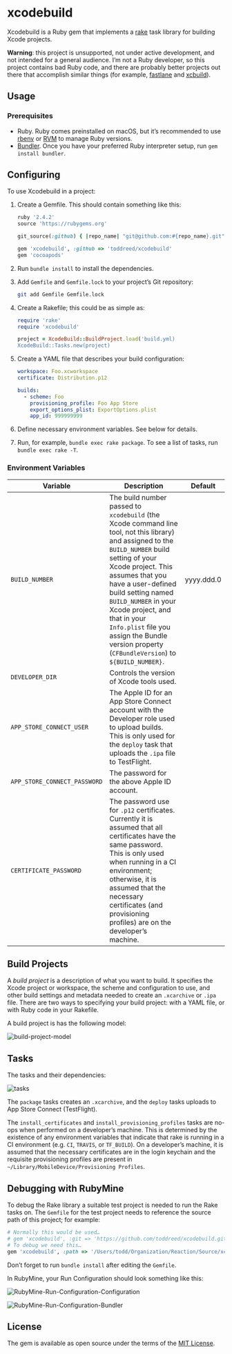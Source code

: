 # xcodebuild

Xcodebuild is a Ruby gem that implements a [rake](https://github.com/ruby/rake) task library for building Xcode projects.

**Warning**: this project is unsupported, not under active development, and not intended for a general audience. I’m not a Ruby developer, so this project contains bad Ruby code, and there are probably better projects out there that accomplish similar things (for example, [fastlane](https://fastlane.tools) and [xcbuild](https://github.com/facebook/xcbuild)).

## Usage

### Prerequisites

- Ruby. Ruby comes preinstalled on macOS, but it’s recommended to use [rbenv](https://github.com/rbenv/rbenv) or [RVM](https://rvm.io) to manage Ruby versions.
- [Bundler](https://bundler.io). Once you have your preferred Ruby interpreter setup, run  `gem install bundler`.

## Configuring

To use Xcodebuild in a project:

1. Create a Gemfile. This should contain something like this:

   ```ruby
   ruby '2.4.2'
   source 'https://rubygems.org'
   
   git_source(:github) { |repo_name| "git@github.com:#{repo_name}.git" }
   
   gem 'xcodebuild', :github => 'toddreed/xcodebuild'
   gem 'cocoapods'
   ```

2. Run `bundle install` to install the dependencies.

3. Add `Gemfile` and `Gemfile.lock` to your project’s Git repository:

   ```sh
   git add Gemfile Gemfile.lock
   ```

4. Create a Rakefile; this could be as simple as:

   ```ruby
   require 'rake'
   require 'xcodebuild'
   
   project = XcodeBuild::BuildProject.load('build.yml)
   XcodeBuild::Tasks.new(project)
   ```

5. Create a YAML file that describes your build configuration:

   ```yaml
   workspace: Foo.xcworkspace
   certificate: Distribution.p12
   
   builds:
     - scheme: Foo
       provisioning_profile: Foo App Store
       export_options_plist: ExportOptions.plist
       app_id: 999999999
   ```

6. Define necessary environment variables. See below for details.

7. Run, for example, `bundle exec rake package`. To see a list of tasks, run `bundle exec rake -T`.

### Environment Variables

| Variable                     | Description                                                  | Default    |
| ---------------------------- | ------------------------------------------------------------ | ---------- |
| `BUILD_NUMBER`               | The build number passed to `xcodebuild` (the Xcode command line tool, not this library) and assigned to the `BUILD_NUMBER` build setting of your Xcode project. This assumes that you have a user-defined build setting named `BUILD_NUMBER` in your Xcode project, and that in your `Info.plist` file you assign the Bundle version property (`CFBundleVersion`) to `${BUILD_NUMBER}`. | yyyy.ddd.0 |
| `DEVELOPER_DIR`              | Controls the version of Xcode tools used.                    |            |
| `APP_STORE_CONNECT_USER`     | The Apple ID for an App Store Connect account with the Developer role used to upload builds. This is only used for the `deploy` task that uploads the `.ipa` file to TestFlight. |            |
| `APP_STORE_CONNECT_PASSWORD` | The password for the above Apple ID account.                 |            |
| `CERTIFICATE_PASSWORD`       | The password use for `.p12` certificates. Currently it is assumed that all certificates have the same password. This is only used when running in a CI environment; otherwise, it is assumed that the necessary certificates (and provisioning profiles) are on the developer’s machine. |            |

## Build Projects

A *build project* is a description of what you want to build. It specifies the Xcode project or workspace, the scheme and configuration to use, and other build settings and metadata needed to create an `.xcarchive` or `.ipa` file. There are two ways to specifying your build project: with a YAML file, or with Ruby code in your Rakefile.

A build project is has the following model:

![build-project-model](README.assets/build-project-model.svg)

## Tasks

The tasks and their dependencies:

![tasks](README.assets/tasks.svg)



The `package` tasks creates an `.xcarchive`, and the `deploy` tasks uploads to App Store Connect (TestFlight).

The `install_certificates` and `install_provisioning_profiles` tasks are no-ops when performed on a developer’s machine. This is determined by the existence of any environment variables that indicate that rake is running in a CI environment (e.g. `CI`, `TRAVIS`, or `TF_BUILD`). On a developer’s machine, it is assumed that the necessary certificates are in the login keychain and the requisite provisioning profiles are present in `~/Library/MobileDevice/Provisioning Profiles`.

## Debugging with RubyMine

To debug the Rake library a suitable test project is needed to run the Rake tasks on. The `Gemfile` for the test project needs to reference the source path of this project; for example:

```ruby
# Normally this would be used…
# gem 'xcodebuild', :git => 'https://github.com/toddreed/xcodebuild.git'
# To debug we need this…
gem 'xcodebuild', :path => '/Users/todd/Organization/Reaction/Source/xcodebuild'
```

Don’t forget to run `bundle install` after editing the `Gemfile`.

In RubyMine, your Run Configuration should look something like this:

![RubyMine-Run-Configuration-Configuration](README.assets/RubyMine-Run-Configuration-Configuration.png)

![RubyMine-Run-Configuration-Bundler](README.assets/RubyMine-Run-Configuration-Bundler.png)

## License

The gem is available as open source under the terms of the [MIT License](http://opensource.org/licenses/MIT).


